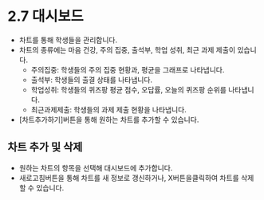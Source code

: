 # 2.7 대시보드

- 차트를 통해 학생들을 관리합니다.
- 차트의 종류에는 마음 건강, 주의 집중, 출석부, 학업 성취, 최근 과제 제출이 있습니다.
  - 주의집중: 학생들의 주의 집중 현황과, 평균을 그래프로 나타냅니다.
  - 출석부: 학생들의 출결 상태를 나타냅니다.
  - 학업성취: 학생들의 퀴즈팡 평균 점수, 오답률, 오늘의 퀴즈팡 순위를 나타냅니다.
  - 최근과제제출: 학생들의 과제 제출 현황을 나타냅니다.
- [차트추가하기]버튼을 통해 원하는 차트를 추가할 수 있습니다.

## 차트 추가 및 삭제

- 원하는 차트의 항목을 선택해 대시보드에 추가합니다.
- 새로고침버튼을 통해 차트를 새 정보로 갱신하거나, X버튼을클릭하여 차트를 삭제 할 수 있습니다.
